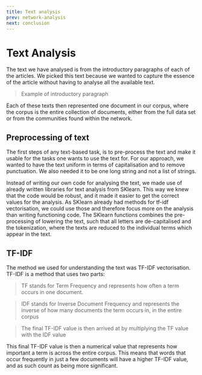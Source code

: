 ```yaml
---
title: Text analysis
prev: network-analysis
next: conclusion
---
```


# Text Analysis
The text we have analysed is from the introductory paragraphs of each of the articles. We picked this text because we
wanted to capture the essence of the article without having to analyse all the available text. 

> Example of introductory paragraph


Each of these texts then represented one document in our corpus, where the corpus is the entire collection of documents, 
either from the full data set or from the communities found within the network. 

## Preprocessing of text
The first steps of any text-based task, is to pre-process the text and make it usable for the tasks one wants to use
the text for. For our approach, we wanted to have the text uniform in terms of capitalisation and to remove punctuation.
We also needed it to be one long string and not a list of strings. 

Instead of writing our own code for analysing the text, we made use of already written libraries for text analysis from
SKlearn. This way we knew that the code would be robust, and it made it easier to get the correct values for the 
analysis. As SKlearn already had methods for tf-idf vectorisation, we could use those and therefore focus more on the 
analysis than writing functioning code. The SKlearn functions combines the pre-processing of lowering the text, such 
that all letters are de-capitalised and the tokenization, where the texts are reduced to the individual terms which
appear in the text.

## TF-IDF
The method we used for understanding the text was TF-IDF vectorisation. TF-IDF is a method that uses two parts: 
> TF stands for Term Frequency and represents how often a term occurs in one document. 

> IDF stands for Inverse Document Frequency and represents the inverse of how many documents the term occurs in, in the
> entire corpus

> The final TF-IDF value is then arrived at by multiplying the TF value with the IDF value

This final TF-IDF value is then a numerical value that represents how important a term is across the entire corpus. 
This means that words that occur frequently in just a few documents will have a higher TF-IDF value, and as such count 
as being more significant. 
